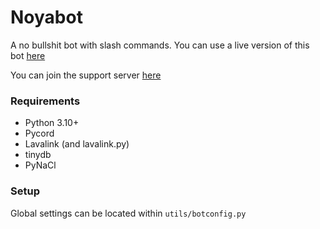 # Noyabot
A no bullshit bot with slash commands. You can use a live version of this bot [here](https://discord.com/oauth2/authorize?scope=bot+applications.commands&client_id=912240700865806378)

You can join the support server [here](https://discord.gg/2Jb5M9wwsN)

### Requirements
- Python 3.10+
- Pycord
- Lavalink (and lavalink.py)
- tinydb
- PyNaCl

### Setup
Global settings can be located within `utils/botconfig.py`
